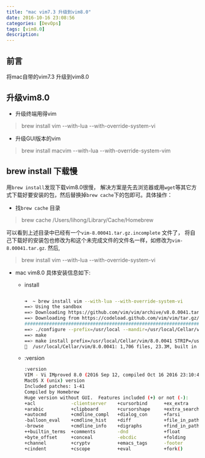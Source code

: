 ```yaml
---
title: "mac vim7.3 升级到vim8.0"
date: 2016-10-16 23:08:56
categories: [DevOps]
tags: [vim8.0]
description:
---
```


## 前言

将mac自带的vim7.3 升级到vim8.0
<!--more-->

## 升级vim8.0

- 升级终端用得vim 
> brew install vim --with-lua --with-override-system-vi

- 升级GUI版本的vim
> brew install macvim --with-lua --with-override-system-vim

## brew install 下载慢
用`brew install`发现下载vim8.0很慢， 解决方案是先去浏览器或用`wget`等其它方式下载好要安装的包，然后替换掉`brew cache`下的包即可。具体操作：

- 找`brew cache` 目录
> brew cache 
/Users/lihong/Library/Cache/Homebrew

可以看到上述目录中已经有一个`vim-8.00041.tar.gz.incomplete` 文件了， 将自己下载好的安装包也修改为和这个未完成文件的文件名一样，如修改为`vim-8.00041.tar.gz`. 然后,

> brew install vim --with-lua --with-override-system-vi


- mac vim8.0 具体安装信息如下: 
	- install 

		```bash 
		
		➜  ~ brew install vim --with-lua --with-override-system-vi
		==> Using the sandbox
		==> Downloading https://github.com/vim/vim/archive/v8.0.0041.tar.gz
		==> Downloading from https://codeload.github.com/vim/vim/tar.gz/v8.0.0041
		######################################################################## 100.0%
		==> ./configure --prefix=/usr/local --mandir=/usr/local/Cellar/vim/8.0.0041/share/man --enable-multibyte --with-tlib=ncurses --enable-cscope --with-compiledby=Homebrew --enable-luainterp --enable-perlinterp --enable-pythoninterp --enable-
		==> make
		==> make install prefix=/usr/local/Cellar/vim/8.0.0041 STRIP=/usr/bin/true
		🍺  /usr/local/Cellar/vim/8.0.0041: 1,706 files, 23.3M, built in 5 minutes 16 seconds
		
		```
	- :version

		```bash
		:version
		VIM - Vi IMproved 8.0 (2016 Sep 12, compiled Oct 16 2016 23:10:47)
		MacOS X (unix) version
		Included patches: 1-41
		Compiled by Homebrew
		Huge version without GUI.  Features included (+) or not (-):
		+acl             -clientserver    +cursorbind      +ex_extra        -gettext         +libcall         +mouse           +mouse_xterm     +persistent_undo +ruby            +tag_old_static  -toolbar         +wildmenu        -xterm_save
		+arabic          +clipboard       +cursorshape     +extra_search    -hangul_input    +linebreak       -mouseshape      +multi_byte      +postscript      +scrollbind      -tag_any_white   +user_commands   +windows
		+autocmd         +cmdline_compl   +dialog_con      +farsi           +iconv           +lispindent      +mouse_dec       +multi_lang      +printer         +signs           -tcl             +vertsplit       +writebackup
		-balloon_eval    +cmdline_hist    +diff            +file_in_path    +insert_expand   +listcmds        -mouse_gpm       -mzscheme        +profile         +smartindent     +termguicolors   +virtualedit     -X11
		-browse          +cmdline_info    +digraphs        +find_in_path    +job             +localmap        -mouse_jsbterm   +netbeans_intg   +python          +startuptime     +terminfo        +visual          -xfontset
		++builtin_terms  +comments        -dnd             +float           +jumplist        +lua             +mouse_netterm   +num64           -python3         +statusline      +termresponse    +visualextra     -xim
		+byte_offset     +conceal         -ebcdic          +folding         +keymap          +menu            +mouse_sgr       +packages        +quickfix        -sun_workshop    +textobjects     +viminfo         -xpm
		+channel         +cryptv          +emacs_tags      -footer          +lambda          +mksession       -mouse_sysmouse  +path_extra      +reltime         +syntax          +timers          +vreplace        -xsmp
		+cindent         +cscope          +eval            +fork()          +langmap         +modify_fname    +mouse_urxvt     +perl            +rightleft       +tag_binary      +title           +wildignore      -xterm_clipboard
		```
